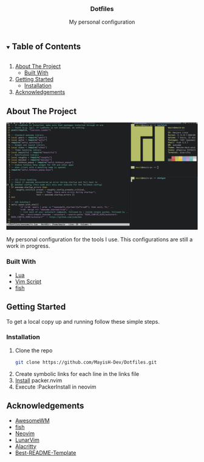 <!-- TITLE -->
<br />
<p align="center">
  <h3 align="center">Dotfiles</h3>
  <p align="center">
    My personal configuration
  </p>
</p>



<!-- TABLE OF CONTENTS -->
<details open="open">
  <summary><h2 style="display: inline-block">Table of Contents</h2></summary>
  <ol>
    <li>
      <a href="#about-the-project">About The Project</a>
      <ul>
        <li><a href="#built-with">Built With</a></li>
      </ul>
    </li>
    <li>
      <a href="#getting-started">Getting Started</a>
      <ul>
        <li><a href="#installation">Installation</a></li>
      </ul>
    </li>
    <li><a href="#acknowledgements">Acknowledgements</a></li>
  </ol>
</details>



<!-- ABOUT THE PROJECT -->
## About The Project

[![Product Name Screen Shot][product-screenshot]](https://example.com)

My personal configuration for the tools I use.
This configurations are still a work in progress.

### Built With

* [Lua](https://lua.org)
* [Vim Script](https://neovim.io)
* [fish](https://fishshell.com/)



<!-- GETTING STARTED -->
## Getting Started

To get a local copy up and running follow these simple steps.

### Installation

1. Clone the repo
   ```sh
   git clone https://github.com/MayisH-Dev/Dotfiles.git
   ```
2. Create symbolic links for each line in the links file
3. [Install](https://github.com/wbthomason/packer.nvim#quickstart) packer.nvim
4. Execute :PackerInstall in neovim

<!-- ACKNOWLEDGEMENTS -->
## Acknowledgements

* [AwesomeWM](https://github.com/awesomeWM/awesome)
* [fish](https://github.com/fish-shell/fish-shell)
* [Neovim](https://github.com/neovim/neovim)
* [LunarVim](https://github.com/ChristianChiarulli/LunarVim)
* [Alacritty](https://github.com/alacritty/alacritty)
* [Best-README-Template](https://github.com/othneildrew/Best-README-Template)

[product-screenshot]: images/screenshot.png
